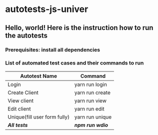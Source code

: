 # autotests-js-univer

## Hello, world! Here is the instruction how to run the autotests

### Prerequisites: install all dependencies

### List of automated test cases and their commands to run
Autotest Name | Command
------------- | -------------
Login  | yarn run login
Create Client  | yarn run create
View client | yarn run view
Edit client | yarn run edit
Unique(fill user form fully) | yarn run unique
***All tests*** | ***npm run wdio***
